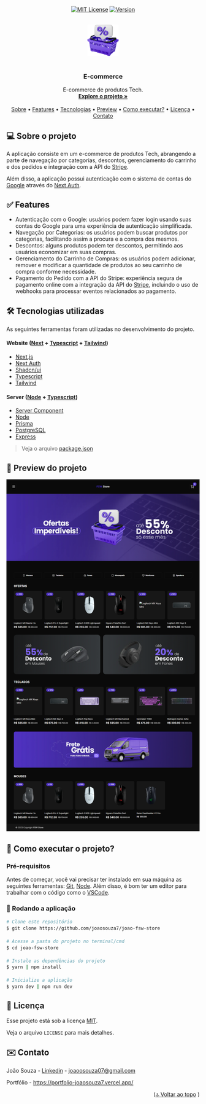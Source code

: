 <a name="readme-top"></a>

<div align="center">

[![MIT License][license-shield]][license-url]
[![Version][version-shield]][version-shield]

</div>

<br />
<div align="center">
    <a href="https://github.com/joaosouza7/joao-fsw-store">
    <img src="public/icon.png" alt="Logo" width="82" height="82" />
    </a>
    <br />
    <br />

  <h3 align="center">E-commerce</h3>

  <p align="center">
    E-commerce de produtos Tech.
    <br />
    <a href="fullstackweek-store.vercel.app"><strong>Explore o projeto »</strong></a>
    <br />
    <br />
    <a href="#sobre">Sobre</a> •
    <a href="#features">Features</a> • 
    <a href="#tecnologias">Tecnologias</a> • 
    <a href="#preview">Preview</a> • 
    <a href="#como-executar">Como executar?</a> • 
    <a href="#licenca">Licença</a> •
    <a href="#contato">Contato</a>
  </p>
</div>

<!--Sobre o Projeto-->
<h2 id="sobre">💻 Sobre o projeto</h2>

A aplicação consiste em um e-commerce de produtos Tech, abrangendo a parte de navegação por categorias, descontos, gerenciamento do carrinho e dos pedidos e integração com a API do [Stripe][stripe].

Além disso, a aplicação possui autenticação com o sistema de contas do [Google][google] através do [Next Auth][next-auth].

<!--Features-->
<h2 id="features">✅ Features</h2>

- Autenticação com o Google: usuários podem fazer login usando suas contas do Google para uma experiência de autenticação simplificada.
- Navegação por Categorias: os usuários podem buscar produtos por categorias, facilitando assim a procura e a compra dos mesmos.
- Descontos: alguns produtos podem ter descontos, permitindo aos usuários economizar em suas compras.
- Gerenciamento do Carrinho de Compras: os usuários podem adicionar, remover e modificar a quantidade de produtos ao seu carrinho de compra conforme necessidade.
- Pagamento do Pedido com a API do Stripe: experiência segura de pagamento online com a integração da API do [Stripe][stripe], incluindo o uso de webhooks para processar eventos relacionados ao pagamento.

<!--Tecnologias-->
<h2 id="tecnologias">🛠 Tecnologias utilizadas</h2>

As seguintes ferramentas foram utilizadas no desenvolvimento do projeto.

#### **Website** ([Next][next] + [Typescript][typescript-url] + [Tailwind][tailwind])

-   [Next.js][next]
-   [Next Auth][next-auth]
-   [Shadcn/ui][shadcn]
-   [Typescript][typescript-url]
-   [Tailwind][tailwind]

#### **Server** ([Node][node-url] + [Typescript][typescript-url])

-   [Server Component][server-component]
-   [Node][node-url]
-   [Prisma][prisma]
-   [PostgreSQL][postgresql]
-   [Express][expressjs]

> Veja o arquivo [package.json](https://github.com/joaosouza7/fullstackweek-trips/blob/main/package.json)

<!--Preview do projeto-->
<h2 id="preview">🔎 Preview do projeto</h2>

<div align="center">
  <img alt="Preview" title="Preview" src="public/preview.png" />
</div>

<!--Como executar-->
<h2 id="como-executar">🚀 Como executar o projeto?</h2>

### Pré-requisitos

Antes de começar, você vai precisar ter instalado em sua máquina as seguintes ferramentas:
[Git][git-url], [Node][node-url].
Além disso, é bom ter um editor para trabalhar com o código como o [VSCode][vscode-url].

### 🎲 Rodando a aplicação

```bash
# Clone este repositório
$ git clone https://github.com/joaosouza7/joao-fsw-store

# Acesse a pasta do projeto no terminal/cmd
$ cd joao-fsw-store

# Instale as dependências do projeto
$ yarn | npm install

# Inicialize a aplicação
$ yarn dev | npm run dev
```

<!--Licença-->
<h2 id="licenca">📝 Licença</h2>

Esse projeto está sob a licença [MIT][license-url].

Veja o arquivo `LICENSE` para mais detalhes.

<!--Contato-->
<h2 id="contato">✉️ Contato</h2>

João Souza - [Linkedin](https://www.linkedin.com/in/joao-souza07/) - joaoosouza07@gmail.com

Portfólio - https://portfolio-joaosouza7.vercel.app/

<p align="right">(<a href="#readme-top">🔝 Voltar ao topo</a> )</p>

<!-- LINKS E IMAGENS -->

[license-shield]: https://img.shields.io/badge/LICENSE-MIT-green?style=for-the-badge
[license-url]: ./LICENSE
[version-shield]: https://img.shields.io/badge/VERSION-1.0.0-dc3545?style=for-the-badge
[next]: https://nextjs.org/
[next-auth]: https://next-auth.js.org/
[tailwind]: https://tailwindcss.com/
[google]: https://www.google.com/intl/pt-BR/gmail/about/
[stripe]: https://stripe.com/br
[git-url]: https://git-scm.com
[node-url]: https://nodejs.org/en
[postgresql]: https://www.postgresql.org/
[expressjs]: https://expressjs.com/pt-br/
[vscode-url]: https://code.visualstudio.com/
[server-component]: https://nextjs.org/docs/getting-started/react-essentials
[prisma]: https://www.prisma.io/
[react-url]: https://react.dev/
[typescript-url]: https://www.typescriptlang.org/
[reacticons-url]: https://react-icons.github.io/react-icons/
[shadcn]: https://ui.shadcn.com/
